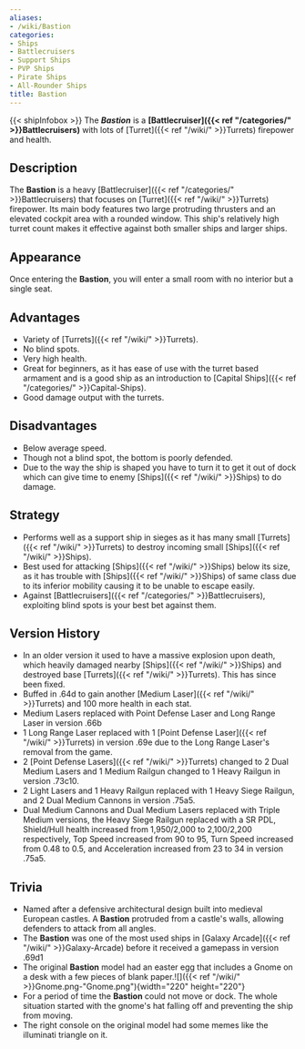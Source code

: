 ```yaml
---
aliases:
- /wiki/Bastion
categories:
- Ships
- Battlecruisers
- Support Ships
- PVP Ships
- Pirate Ships
- All-Rounder Ships
title: Bastion
---
```


{{< shipInfobox >}} The **_Bastion_** is a **[Battlecruiser]({{< ref "/categories/" >}}Battlecruisers)** with lots of [Turret]({{< ref "/wiki/" >}}Turrets) firepower and health.

## Description

The **Bastion** is a heavy [Battlecruiser]({{< ref "/categories/" >}}Battlecruisers) that focuses on [Turret]({{< ref "/wiki/" >}}Turrets) firepower. Its main body features two large protruding thrusters and an elevated cockpit area with a rounded window. This ship's relatively high turret count makes it effective against both smaller ships and larger ships.

## Appearance

Once entering the **Bastion**, you will enter a small room with no interior but a single seat.

## Advantages

- Variety of [Turrets]({{< ref "/wiki/" >}}Turrets).
- No blind spots.
- Very high health.
- Great for beginners, as it has ease of use with the turret based armament and is a good ship as an introduction to [Capital Ships]({{< ref "/categories/" >}}Capital-Ships).
- Good damage output with the turrets.

## Disadvantages

- Below average speed.
- Though not a blind spot, the bottom is poorly defended.
- Due to the way the ship is shaped you have to turn it to get it out of dock which can give time to enemy [Ships]({{< ref "/wiki/" >}}Ships) to do damage.

## Strategy

- Performs well as a support ship in sieges as it has many small [Turrets]({{< ref "/wiki/" >}}Turrets) to destroy incoming small [Ships]({{< ref "/wiki/" >}}Ships).
- Best used for attacking [Ships]({{< ref "/wiki/" >}}Ships) below its size, as it has trouble with [Ships]({{< ref "/wiki/" >}}Ships) of same class due to its inferior mobility causing it to be unable to escape easily.
- Against [Battlecruisers]({{< ref "/categories/" >}}Battlecruisers), exploiting blind spots is your best bet against them.

## Version History 

- In an older version <span>it used to have a massive explosion upon death, which heavily damaged nearby [Ships]({{< ref "/wiki/" >}}Ships) and destroyed base </span>[Turrets]({{< ref "/wiki/" >}}Turrets)<span>. This has since been fixed.</span>
- Buffed in .64d to gain another [Medium Laser]({{< ref "/wiki/" >}}Turrets) and 100 more health in each stat.
- Medium Lasers replaced with Point Defense Laser and Long Range Laser in version .66b
- 1 Long Range Laser replaced with 1 [Point Defense Laser]({{< ref "/wiki/" >}}Turrets) in version .69e due to the Long Range Laser's removal from the game.
- 2 [Point Defense Lasers]({{< ref "/wiki/" >}}Turrets) changed to 2 Dual Medium Lasers and 1 Medium Railgun changed to 1 Heavy Railgun in version .73c10.
- 2 Light Lasers and 1 Heavy Railgun replaced with 1 Heavy Siege Railgun, and 2 Dual Medium Cannons in version .75a5.
- Dual Medium Cannons and Dual Medium Lasers replaced with Triple Medium versions, the Heavy Siege Railgun replaced with a SR PDL, Shield/Hull health increased from 1,950/2,000 to 2,100/2,200 respectively, Top Speed increased from 90 to 95, Turn Speed increased from 0.48 to 0.5, and Acceleration increased from 23 to 34 in version .75a5.

## Trivia

- Named after a defensive architectural design built into medieval European castles. A **Bastion** protruded from a castle's walls, allowing defenders to attack from all angles.
- The **Bastion** was one of the most used ships in [Galaxy Arcade]({{< ref "/wiki/" >}}Galaxy-Arcade) before it received a gamepass in version .69d1
- The original **Bastion** model had an easter egg that includes a Gnome on a desk with a few pieces of blank paper.![]({{< ref "/wiki/" >}}Gnome.png-"Gnome.png"){width="220" height="220"}
- For a period of time the **Bastion** could not move or dock. The whole situation started with the gnome's hat falling off and preventing the ship from moving.
- The right console on the original model had some memes like the illuminati triangle on it.